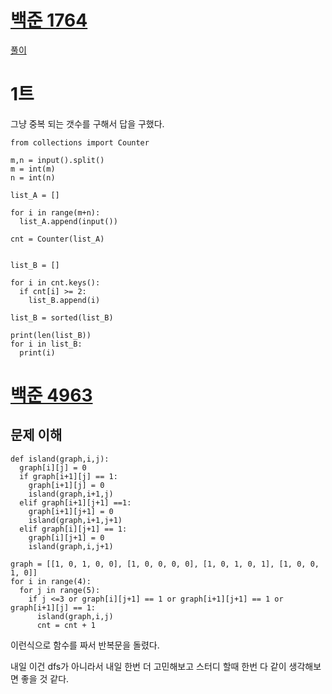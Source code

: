 # [백준 1764](https://www.acmicpc.net/problem/1764)

[풀이](https://github.com/stockmanager1/baejoon-study--TIL/tree/main/%EB%B0%B1%EC%A4%80/Silver/1764.%E2%80%85%EB%93%A3%EB%B3%B4%EC%9E%A1)

# 1트
그냥 중복 되는 갯수를 구해서 답을 구했다.
```
from collections import Counter

m,n = input().split()
m = int(m)
n = int(n)

list_A = []

for i in range(m+n):
  list_A.append(input())
  
cnt = Counter(list_A)


list_B = []

for i in cnt.keys():
  if cnt[i] >= 2:
    list_B.append(i)
    
list_B = sorted(list_B)

print(len(list_B))
for i in list_B:
  print(i)
```


# [백준 4963](https://www.acmicpc.net/problem/4963)

## 문제 이해

```
def island(graph,i,j):
  graph[i][j] = 0
  if graph[i+1][j] == 1:
    graph[i+1][j] = 0
    island(graph,i+1,j)
  elif graph[i+1][j+1] ==1:
    graph[i+1][j+1] = 0
    island(graph,i+1,j+1)
  elif graph[i][j+1] == 1:
    graph[i][j+1] = 0
    island(graph,i,j+1)

graph = [[1, 0, 1, 0, 0], [1, 0, 0, 0, 0], [1, 0, 1, 0, 1], [1, 0, 0, 1, 0]]
for i in range(4):
  for j in range(5):
    if j <=3 or graph[i][j+1] == 1 or graph[i+1][j+1] == 1 or graph[i+1][j] == 1:
      island(graph,i,j)
      cnt = cnt + 1

```

이런식으로 함수를 짜서 반복문을 돌렸다.

내일 이건 dfs가 아니라서 내일 한번 더 고민해보고 스터디 할때 한번 다 같이 생각해보면 좋을 것 같다.
